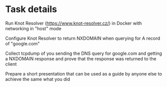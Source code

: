 # Task details

Run Knot Resolver (https://www.knot-resolver.cz/) in Docker with networking in "host" mode

Configure Knot Resolver to return NXDOMAIN when querying for A record of "google.com"

Collect tcpdump of you sending the DNS query for google.com and getting a NXDOMAIN response and prove that the response was returned to the client

Prepare a short presentation that can be used as a guide by anyone else to achieve the same what you did

